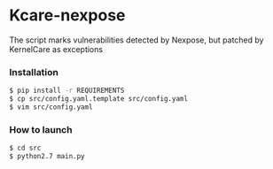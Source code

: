 # Kcare-nexpose
The script marks vulnerabilities detected by Nexpose, but patched by KernelCare as exceptions

### Installation

```sh
$ pip install -r REQUIREMENTS
$ cp src/config.yaml.template src/config.yaml
$ vim src/config.yaml
```
### How to launch

```sh
$ cd src
$ python2.7 main.py
```

